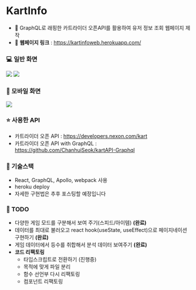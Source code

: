 # KartInfo

* 🔑 GraphQL로 래핑한 카트라이더 오픈API를 활용하여 유저 정보 조회 웹페이지 제작
* 🔗 **웹페이지 링크** : https://kartinfoweb.herokuapp.com/

### 💻 일반 화면
<img src = "https://i.imgur.com/svTm3pQ.png">
<img src = "https://i.imgur.com/kDBPIGe.png">

### 📱 모바일 화면
<img src = "https://i.imgur.com/voucOVR.png">

### ⭐ 사용한 API
* 카트라이더 오픈 API : https://developers.nexon.com/kart
* 카트라이더 오픈 API with GraphQL : https://github.com/ChanhuiSeok/kartAPI-Graphql

### 🚀 기술스택
* React, GraphQL, Apollo, webpack 사용
* heroku deploy
* 자세한 구현법은 추후 포스팅할 예정입니다

### 🎯 TODO
* 다양한 게임 모드를 구분해서 보여 주기(스피드/아이템) **(완료)**
* 데이터를 최대로 불러오고 react hook(useState, useEffect)으로 페이지네이션 구현하기 **(완료)**
* 게임 데이터에서 등수를 취합해서 분석 데이터 보여주기 **(완료)**
* **코드 리팩토링**
  * 타입스크립트로 전환하기 (진행중)
  * 목적에 맞게 파일 분리
  * 함수 선언부 다시 리팩토링
  * 컴포넌트 리팩토링
